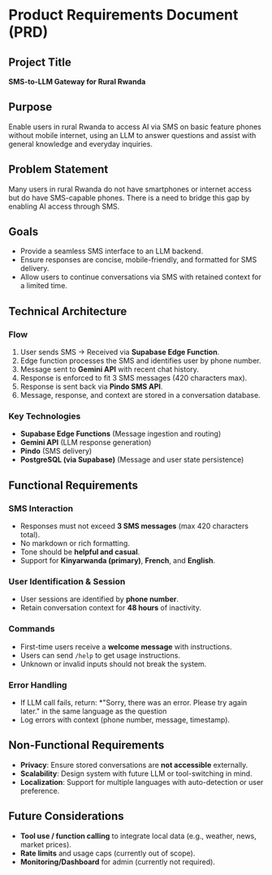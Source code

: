 # Product Requirements Document (PRD)

## Project Title

**SMS-to-LLM Gateway for Rural Rwanda**

## Purpose

Enable users in rural Rwanda to access AI via SMS on basic feature phones without mobile internet, using an LLM to answer questions and assist with general knowledge and everyday inquiries.

## Problem Statement

Many users in rural Rwanda do not have smartphones or internet access but do have SMS-capable phones. There is a need to bridge this gap by enabling AI access through SMS.

## Goals

* Provide a seamless SMS interface to an LLM backend.
* Ensure responses are concise, mobile-friendly, and formatted for SMS delivery.
* Allow users to continue conversations via SMS with retained context for a limited time.

## Technical Architecture

### Flow

1. User sends SMS → Received via **Supabase Edge Function**.
2. Edge function processes the SMS and identifies user by phone number.
3. Message sent to **Gemini API** with recent chat history.
4. Response is enforced to fit 3 SMS messages (420 characters max).
5. Response is sent back via **Pindo SMS API**.
6. Message, response, and context are stored in a conversation database.

### Key Technologies

* **Supabase Edge Functions** (Message ingestion and routing)
* **Gemini API** (LLM response generation)
* **Pindo** (SMS delivery)
* **PostgreSQL (via Supabase)** (Message and user state persistence)

## Functional Requirements

### SMS Interaction

* Responses must not exceed **3 SMS messages** (max 420 characters total).
* No markdown or rich formatting.
* Tone should be **helpful and casual**.
* Support for **Kinyarwanda (primary)**, **French**, and **English**.

### User Identification & Session

* User sessions are identified by **phone number**.
* Retain conversation context for **48 hours** of inactivity.

### Commands

* First-time users receive a **welcome message** with instructions.
* Users can send `/help` to get usage instructions.
* Unknown or invalid inputs should not break the system.

### Error Handling

* If LLM call fails, return: \*"Sorry, there was an error. Please try again later." in the same language as the question
* Log errors with context (phone number, message, timestamp).

## Non-Functional Requirements

* **Privacy**: Ensure stored conversations are **not accessible** externally.
* **Scalability**: Design system with future LLM or tool-switching in mind.
* **Localization**: Support for multiple languages with auto-detection or user preference.

## Future Considerations

* **Tool use / function calling** to integrate local data (e.g., weather, news, market prices).
* **Rate limits** and usage caps (currently out of scope).
* **Monitoring/Dashboard** for admin (currently not required).

